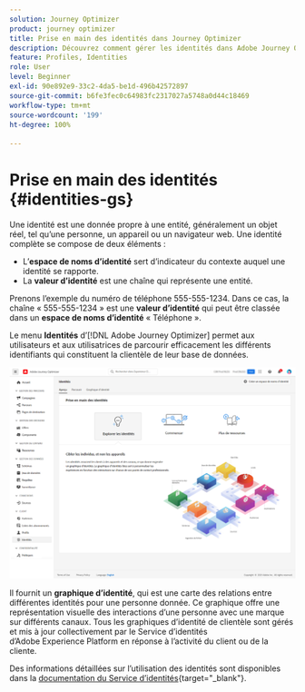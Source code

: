 ```yaml
---
solution: Journey Optimizer
product: journey optimizer
title: Prise en main des identités dans Journey Optimizer
description: Découvrez comment gérer les identités dans Adobe Journey Optimizer
feature: Profiles, Identities
role: User
level: Beginner
exl-id: 90e892e9-33c2-4da5-be1d-496b42572897
source-git-commit: b6fe3fec0c64983fc2317027a5748a0d44c18469
workflow-type: tm+mt
source-wordcount: '199'
ht-degree: 100%

---
```


# Prise en main des identités {#identities-gs}

Une identité est une donnée propre à une entité, généralement un objet réel, tel qu’une personne, un appareil ou un navigateur web. Une identité complète se compose de deux éléments :

* L’**espace de noms d’identité** sert d’indicateur du contexte auquel une identité se rapporte.
* La **valeur d’identité** est une chaîne qui représente une entité.

Prenons l’exemple du numéro de téléphone 555-555-1234. Dans ce cas, la chaîne « 555-555-1234 » est une **valeur d’identité** qui peut être classée dans un **espace de noms d’identité** « Téléphone ».

Le menu **Identités** d’[!DNL Adobe Journey Optimizer] permet aux utilisateurs et aux utilisatrices de parcourir efficacement les différents identifiants qui constituent la clientèle de leur base de données.

![](assets/identities-home.png)

Il fournit un **graphique d’identité**, qui est une carte des relations entre différentes identités pour une personne donnée. Ce graphique offre une représentation visuelle des interactions d’une personne avec une marque sur différents canaux. Tous les graphiques d’identité de clientèle sont gérés et mis à jour collectivement par le Service d’identités d’Adobe Experience Platform en réponse à l’activité du client ou de la cliente.

Des informations détaillées sur l’utilisation des identités sont disponibles dans la [documentation du Service d’identités](https://experienceleague.adobe.com/docs/experience-platform/identity/home.html?lang=fr){target="_blank"}.